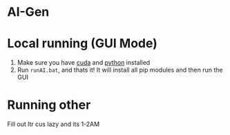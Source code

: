 # AI-Gen

# Local running (GUI Mode)

1. Make sure you have [cuda](https://developer.nvidia.com/cuda-toolkit) and [python](https://www.python.org/) installed
2. Run `runAI.bat`, and thats it! It will install all pip modules and then run the GUI

# Running other

Fill out ltr cus lazy and its 1-2AM